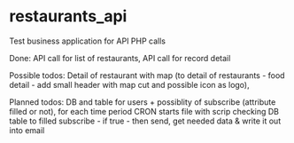 # restaurants_api
Test business application for API PHP calls

Done:
API call for list of restaurants,
API call for record detail

Possible todos:
Detail of restaurant with map (to detail of restaurants - food detail - add small header with map cut and possible icon as logo),

Planned todos:
DB and table for users + possiblity of subscribe (attribute filled or not),
for each time period CRON starts file with scrip checking DB table to filled subscribe - if true - then send,
get needed data & write it out into email

